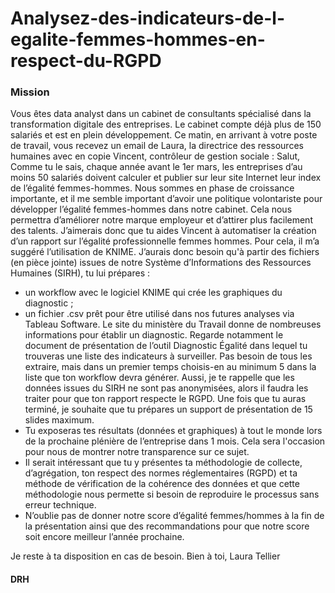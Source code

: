 # Analysez-des-indicateurs-de-l-egalite-femmes-hommes-en-respect-du-RGPD

### Mission
Vous êtes data analyst dans un cabinet de consultants spécialisé dans la transformation digitale des entreprises.
Le cabinet compte déjà plus de 150 salariés et est en plein développement.
Ce matin, en arrivant à votre poste de travail, vous recevez un email de Laura, la directrice des ressources humaines avec en copie Vincent, contrôleur de gestion sociale :
Salut, 
Comme tu le sais, chaque année avant le 1er mars, les entreprises d’au moins 50 salariés doivent calculer et publier sur leur site Internet leur index de l’égalité femmes-hommes. Nous sommes en phase de croissance importante, et il me semble important d’avoir une politique volontariste pour développer l’égalité femmes-hommes dans notre cabinet. Cela nous permettra d’améliorer notre marque employeur et d’attirer plus facilement des talents.
J’aimerais donc que tu aides Vincent à automatiser la création d’un rapport sur l’égalité professionnelle femmes hommes. Pour cela, il m’a suggéré l’utilisation de KNIME. J’aurais donc besoin qu'à partir des fichiers (en pièce jointe) issues de notre Système d’Informations des Ressources Humaines (SIRH), tu lui prépares :
- un workflow avec le logiciel KNIME qui crée les graphiques du diagnostic ;
- un fichier .csv prêt pour être utilisé dans nos futures analyses via Tableau Software.
Le site du ministère du Travail donne de nombreuses informations pour établir un diagnostic. Regarde notamment le document de présentation de lʼoutil Diagnostic Égalité dans lequel tu trouveras une liste des indicateurs à surveiller. Pas besoin de tous les extraire, mais dans un premier temps choisis-en au minimum 5 dans la liste que ton workflow devra générer.
Aussi, je te rappelle que les données issues du SIRH ne sont pas anonymisées, alors il faudra les traiter pour que ton rapport respecte le RGPD. 
Une fois que tu auras terminé, je souhaite que tu prépares un support de présentation de 15 slides maximum. 
- Tu exposeras tes résultats (données et graphiques) à tout le monde lors de la prochaine plénière de l’entreprise dans 1 mois. Cela sera l'occasion pour nous de montrer notre transparence sur ce sujet. 
- Il serait intéressant que tu y présentes ta méthodologie de collecte, d’agrégation,
  ton respect des normes réglementaires (RGPD) et ta méthode de vérification de la cohérence des données et que cette méthodologie nous permette si besoin de reproduire le processus sans erreur technique. 
- N’oublie pas de donner notre score d’égalité femmes/hommes à la fin de la présentation ainsi que des recommandations pour que notre score soit encore meilleur l’année prochaine. 

Je reste à ta disposition en cas de besoin.
Bien à toi,
Laura Tellier
#### DRH
